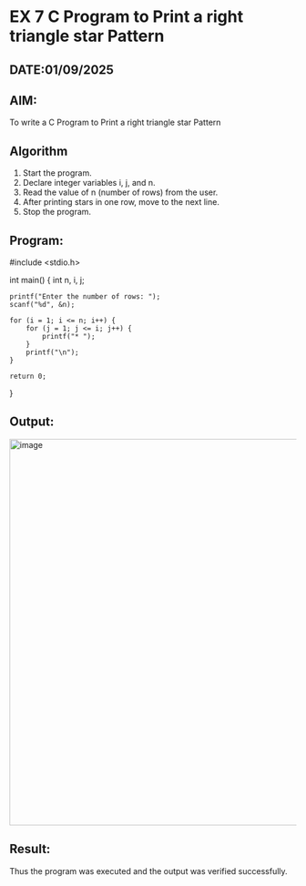 # EX 7 C Program to Print a right triangle star Pattern
## DATE:01/09/2025
## AIM:
To write a C Program to Print a right triangle star Pattern

## Algorithm
1. Start the program.
2. Declare integer variables i, j, and n.
3. Read the value of n (number of rows) from the user.
4. After printing stars in one row, move to the next line. 
5. Stop the program.  

## Program:
#include <stdio.h>

int main() {
    int n, i, j;

    printf("Enter the number of rows: ");
    scanf("%d", &n);

    for (i = 1; i <= n; i++) {
        for (j = 1; j <= i; j++) {
            printf("* ");
        }
        printf("\n");
    }

    return 0;
}

## Output:

<img width="1634" height="679" alt="image" src="https://github.com/user-attachments/assets/76740058-5f59-48a8-9d19-a3c6e8913a98" />


## Result:
Thus the program was executed and the output was verified successfully.
